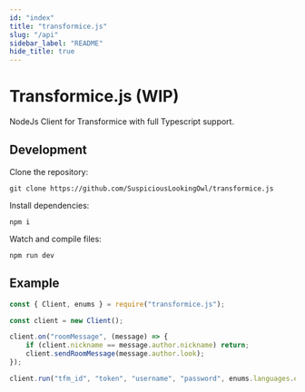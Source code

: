 ```yaml
---
id: "index"
title: "transformice.js"
slug: "/api"
sidebar_label: "README"
hide_title: true
---
```


# Transformice.js (WIP)

NodeJs Client for Transformice with full Typescript support.

## Development

Clone the repository:

```
git clone https://github.com/SuspiciousLookingOwl/transformice.js
```

Install dependencies:

```
npm i
```

Watch and compile files:

```
npm run dev
```

## Example

```js
const { Client, enums } = require("transformice.js");

const client = new Client();

client.on("roomMessage", (message) => {
	if (client.nickname == message.author.nickname) return;
	client.sendRoomMessage(message.author.look);
});

client.run("tfm_id", "token", "username", "password", enums.languages.en, "room_name");
```
